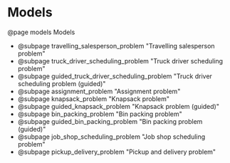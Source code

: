 # Models
@page models Models

- @subpage travelling_salesperson_problem "Travelling salesperson problem"
- @subpage truck_driver_scheduling_problem "Truck driver scheduling problem"
- @subpage guided_truck_driver_scheduling_problem "Truck driver scheduling problem (guided)"
- @subpage assignment_problem "Assignment problem"
- @subpage knapsack_problem "Knapsack problem"
- @subpage guided_knapsack_problem "Knapsack problem (guided)"
- @subpage bin_packing_problem "Bin packing problem"
- @subpage guided_bin_packing_problem "Bin packing problem (guided)"
- @subpage job_shop_scheduling_problem "Job shop scheduling problem"
- @subpage pickup_delivery_problem "Pickup and delivery problem"

